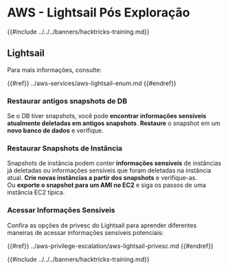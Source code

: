 # AWS - Lightsail Pós Exploração

{{#include ../../../banners/hacktricks-training.md}}

## Lightsail

Para mais informações, consulte:

{{#ref}}
../aws-services/aws-lightsail-enum.md
{{#endref}}

### Restaurar antigos snapshots de DB

Se o DB tiver snapshots, você pode **encontrar informações sensíveis atualmente deletadas em antigos snapshots**. **Restaure** o snapshot em um **novo banco de dados** e verifique.

### Restaurar Snapshots de Instância

Snapshots de instância podem conter **informações sensíveis** de instâncias já deletadas ou informações sensíveis que foram deletadas na instância atual. **Crie novas instâncias a partir dos snapshots** e verifique-as.\
Ou **exporte o snapshot para um AMI no EC2** e siga os passos de uma instância EC2 típica.

### Acessar Informações Sensíveis

Confira as opções de privesc do Lightsail para aprender diferentes maneiras de acessar informações sensíveis potenciais:

{{#ref}}
../aws-privilege-escalation/aws-lightsail-privesc.md
{{#endref}}

{{#include ../../../banners/hacktricks-training.md}}
